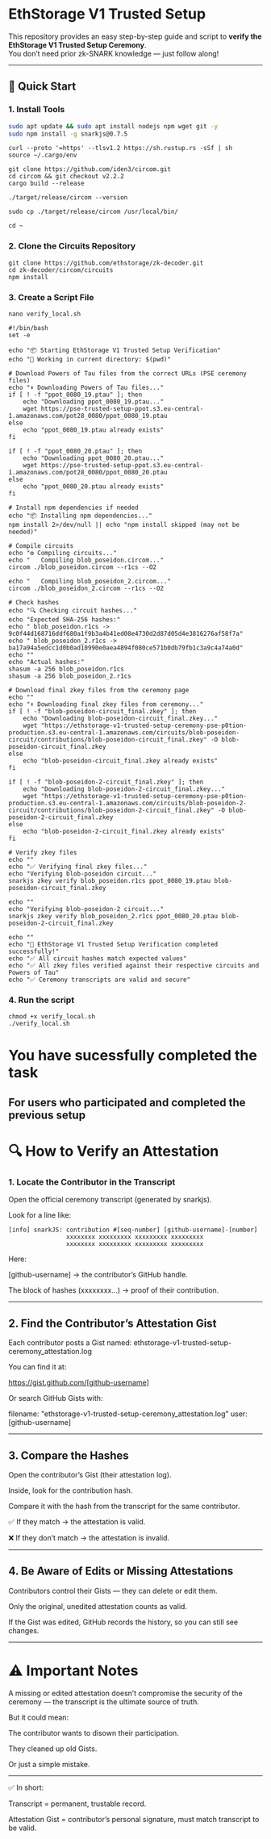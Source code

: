 # EthStorage V1 Trusted Setup

This repository provides an easy step-by-step guide and script to **verify the EthStorage V1 Trusted Setup Ceremony**.  
You don’t need prior zk-SNARK knowledge — just follow along!

---

## 🚀 Quick Start

### 1. Install Tools
```bash
sudo apt update && sudo apt install nodejs npm wget git -y
sudo npm install -g snarkjs@0.7.5
```
```
curl --proto '=https' --tlsv1.2 https://sh.rustup.rs -sSf | sh
source ~/.cargo/env
```
```
git clone https://github.com/iden3/circom.git
cd circom && git checkout v2.2.2
cargo build --release
```
```
./target/release/circom --version
```
```
sudo cp ./target/release/circom /usr/local/bin/
```
```
cd ~
```

### 2. Clone the Circuits Repository
```
git clone https://github.com/ethstorage/zk-decoder.git
cd zk-decoder/circom/circuits
npm install
```
### 3. Create a Script File
```
nano verify_local.sh
```
```
#!/bin/bash
set -e

echo "📦 Starting EthStorage V1 Trusted Setup Verification"
echo "📁 Working in current directory: $(pwd)"

# Download Powers of Tau files from the correct URLs (PSE ceremony files)
echo "⬇️ Downloading Powers of Tau files..."
if [ ! -f "ppot_0080_19.ptau" ]; then
    echo "Downloading ppot_0080_19.ptau..."
    wget https://pse-trusted-setup-ppot.s3.eu-central-1.amazonaws.com/pot28_0080/ppot_0080_19.ptau
else
    echo "ppot_0080_19.ptau already exists"
fi

if [ ! -f "ppot_0080_20.ptau" ]; then
    echo "Downloading ppot_0080_20.ptau..."
    wget https://pse-trusted-setup-ppot.s3.eu-central-1.amazonaws.com/pot28_0080/ppot_0080_20.ptau
else
    echo "ppot_0080_20.ptau already exists"
fi

# Install npm dependencies if needed
echo "📦 Installing npm dependencies..."
npm install 2>/dev/null || echo "npm install skipped (may not be needed)"

# Compile circuits
echo "⚙️ Compiling circuits..."
echo "   Compiling blob_poseidon.circom..."
circom ./blob_poseidon.circom --r1cs --O2

echo "   Compiling blob_poseidon_2.circom..."
circom ./blob_poseidon_2.circom --r1cs --O2

# Check hashes
echo "🔍 Checking circuit hashes..."
echo "Expected SHA-256 hashes:"
echo " blob_poseidon.r1cs -> 9c0f44d168716ddf680a1f9b3a4b41ed08e4730d2d87d05d4e3816276af58f7a"
echo " blob_poseidon_2.r1cs -> ba17a94a5edcc1d0b0ad10990e0aea4894f080ce571b0db79fb1c3a9c4a74a0d"
echo ""
echo "Actual hashes:"
shasum -a 256 blob_poseidon.r1cs
shasum -a 256 blob_poseidon_2.r1cs

# Download final zkey files from the ceremony page
echo ""
echo "⬇️ Downloading final zkey files from ceremony..."
if [ ! -f "blob-poseidon-circuit_final.zkey" ]; then
    echo "Downloading blob-poseidon-circuit_final.zkey..."
    wget "https://ethstorage-v1-trusted-setup-ceremony-pse-p0tion-production.s3.eu-central-1.amazonaws.com/circuits/blob-poseidon-circuit/contributions/blob-poseidon-circuit_final.zkey" -O blob-poseidon-circuit_final.zkey
else
    echo "blob-poseidon-circuit_final.zkey already exists"
fi

if [ ! -f "blob-poseidon-2-circuit_final.zkey" ]; then
    echo "Downloading blob-poseidon-2-circuit_final.zkey..."
    wget "https://ethstorage-v1-trusted-setup-ceremony-pse-p0tion-production.s3.eu-central-1.amazonaws.com/circuits/blob-poseidon-2-circuit/contributions/blob-poseidon-2-circuit_final.zkey" -O blob-poseidon-2-circuit_final.zkey
else
    echo "blob-poseidon-2-circuit_final.zkey already exists"
fi

# Verify zkey files
echo ""
echo "✅ Verifying final zkey files..."
echo "Verifying blob-poseidon circuit..."
snarkjs zkey verify blob_poseidon.r1cs ppot_0080_19.ptau blob-poseidon-circuit_final.zkey

echo ""
echo "Verifying blob-poseidon-2 circuit..."
snarkjs zkey verify blob_poseidon_2.r1cs ppot_0080_20.ptau blob-poseidon-2-circuit_final.zkey

echo ""
echo "🎉 EthStorage V1 Trusted Setup Verification completed successfully!"
echo "✅ All circuit hashes match expected values"
echo "✅ All zkey files verified against their respective circuits and Powers of Tau"
echo "✅ Ceremony transcripts are valid and secure" 
```
### 4. Run the script
```
chmod +x verify_local.sh
./verify_local.sh
```

# You have sucessfully completed the task

## For users who participated and completed the previous setup

# 🔍 How to Verify an Attestation

### 1. Locate the Contributor in the Transcript

Open the official ceremony transcript (generated by snarkjs).

Look for a line like:

```
[info] snarkJS: contribution #[seq-number] [github-username]-[number]
                xxxxxxxx xxxxxxxxx xxxxxxxxx xxxxxxxxx
                xxxxxxxx xxxxxxxxx xxxxxxxxx xxxxxxxxx
```
Here:

[github-username] → the contributor’s GitHub handle.

The block of hashes (xxxxxxxx…) → proof of their contribution.


---

## 2. Find the Contributor’s Attestation Gist

Each contributor posts a Gist named:
ethstorage-v1-trusted-setup-ceremony_attestation.log

You can find it at:

https://gist.github.com/[github-username]

Or search GitHub Gists with:

filename: "ethstorage-v1-trusted-setup-ceremony_attestation.log" user:[github-username]



---

## 3. Compare the Hashes

Open the contributor’s Gist (their attestation log).

Inside, look for the contribution hash.

Compare it with the hash from the transcript for the same contributor.

✅ If they match → the attestation is valid.

❌ If they don’t match → the attestation is invalid.




---

## 4. Be Aware of Edits or Missing Attestations

Contributors control their Gists — they can delete or edit them.

Only the original, unedited attestation counts as valid.

If the Gist was edited, GitHub records the history, so you can still see changes.



---

# ⚠️ Important Notes

A missing or edited attestation doesn’t compromise the security of the ceremony — the transcript is the ultimate source of truth.

But it could mean:

The contributor wants to disown their participation.

They cleaned up old Gists.

Or just a simple mistake.




---

✅ In short:

Transcript = permanent, trustable record.

Attestation Gist = contributor’s personal signature, must match transcript to be valid.

